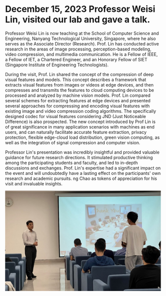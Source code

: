 # December 15, 2023 Professor Weisi Lin, visited our lab and gave a talk.

Professor Weisi Lin is now teaching at the School of Computer Science and Engineering, Nanyang Technological University, Singapore, where he also serves as the Associate Director (Research). Prof. Lin has conducted active research in the areas of image processing, perception-based modeling, video compression, and multimedia communication. He is a Fellow of IEEE, a Fellow of IET, a Chartered Engineer, and an Honorary Fellow of SIET (Singapore Institute of Engineering Technologists).

During the visit, Prof. Lin shared the concept of the compression of deep visual features and models. This concept describes a framework that extracts visual features from images or videos at edge devices, and then compresses and transmits the features to cloud computing devices to be processed and analyzed by machine vision models. Prof. Lin compared several schemes for extracting features at edge devices and presented several approaches for compressing and encoding visual features with existing image and video compression coding algorithms. The specifically designed codec for visual features considering JND (Just Noticeable Difference) is also prospected. The new concept introduced by Prof Lin is of great significance in many application scenarios with machines as end users, and can naturally facilitate accurate feature extraction, privacy protection, flexible edge-cloud load distribution, green vision computing, as well as the integration of signal compression and computer vision.

Professor Lin's presentation was incredibly insightful and provided valuable guidance for future research directions. It stimulated productive thinking among the participating students and faculty, and led to in-depth discussions and exchanges. Prof. Lin's expertise had a significant impact on the event and will undoubtedly have a lasting effect on the participants' own research and academic pursuits.
ng Chao as tokens of appreciation for his visit and invaluable insights.

![photo](https://github.com/FVL2020/fvl.github.com/blob/master/news_photos/WeisiLin.jpg)  
